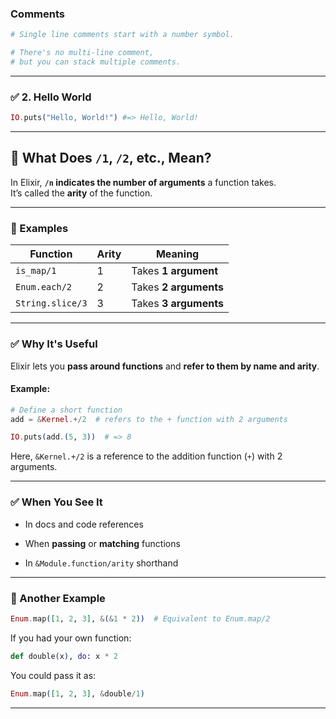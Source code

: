 
### Comments

```elixir
# Single line comments start with a number symbol.

# There's no multi-line comment,
# but you can stack multiple comments.
```


---

### ✅ 2. **Hello World**

```elixir
IO.puts("Hello, World!") #=> Hello, World!
```

---




## 🔢 What Does `/1`, `/2`, etc., Mean?

In Elixir, **`/n` indicates the number of arguments** a function takes.  
It’s called the **arity** of the function.

---

### 🧠 Examples

|Function|Arity|Meaning|
|---|---|---|
|`is_map/1`|1|Takes **1 argument**|
|`Enum.each/2`|2|Takes **2 arguments**|
|`String.slice/3`|3|Takes **3 arguments**|

---

### ✅ Why It's Useful

Elixir lets you **pass around functions** and **refer to them by name and arity**.

#### Example:

```elixir
# Define a short function
add = &Kernel.+/2  # refers to the + function with 2 arguments

IO.puts(add.(5, 3))  # => 8
```

Here, `&Kernel.+/2` is a reference to the addition function (`+`) with 2 arguments.

---

### ✅ When You See It

- In docs and code references
    
- When **passing** or **matching** functions
    
- In `&Module.function/arity` shorthand
    

---

### 🔁 Another Example

```elixir
Enum.map([1, 2, 3], &(&1 * 2))  # Equivalent to Enum.map/2
```

If you had your own function:

```elixir
def double(x), do: x * 2
```

You could pass it as:

```elixir
Enum.map([1, 2, 3], &double/1)
```

---

